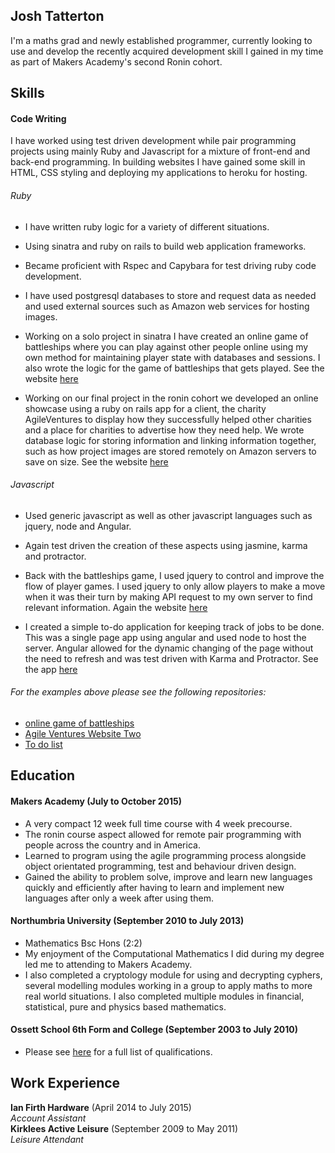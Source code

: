 ## Josh Tatterton

I'm a maths grad and newly established programmer, currently looking to use and develop the recently acquired development skill I gained in my time as part of Makers Academy's second Ronin cohort. 

## Skills

#### Code Writing

I have worked using test driven development while pair programming projects using mainly Ruby and Javascript for a mixture of front-end and back-end programming. In building websites I have gained some skill in HTML, CSS styling and deploying my applications to heroku for hosting.

###### Ruby

- I have written ruby logic for a variety of different situations.
- Using sinatra and ruby on rails to build web application frameworks.
- Became proficient with Rspec and Capybara for test driving ruby code development.
- I have used postgresql databases to store and request data as needed and used external sources such as Amazon web services for hosting images.

- Working on a solo project in sinatra I have created an online game of battleships where you can play against other people online using my own method for maintaining player state with databases and sessions. I also wrote the logic for the game of battleships that gets played. See the website [here](https://gentle-journey-9691.herokuapp.com)

- Working on our final project in the ronin cohort we developed an online showcase using a ruby on rails app for a client, the charity AgileVentures to display how they successfully helped other charities and a place for charities to advertise how they need help. We wrote database logic for storing information and linking information together, such as how project images are stored remotely on Amazon servers to save on size. See the website [here](https://fathomless-plateau-2837.herokuapp.com)

###### Javascript

- Used generic javascript as well as other javascript languages such as jquery, node and Angular.
- Again test driven the creation of these aspects using jasmine, karma and protractor.

- Back with the battleships game, I used jquery to control and improve the flow of player games. I used jquery to only allow players to make a move when it was their turn by making API request to my own server to find relevant information. Again the website [here](https://gentle-journey-9691.herokuapp.com) 

- I created a simple to-do application for keeping track of jobs to be done. This was a single page app using angular and used node to host the server. Angular allowed for the dynamic changing of the page without the need to refresh and was test driven with Karma and Protractor. See the app [here](https://ancient-escarpment-2552.herokuapp.com)

###### For the examples above please see the following repositories:

- [online game of battleships](https://github.com/JoshuaTatterton/BattleshipsWeb)
- [Agile Ventures Website Two](https://github.com/JoshuaTatterton/AgileVenturesWebsiteTwo) 
- [To do list](https://github.com/JoshuaTatterton/todo_challenge)

## Education

#### Makers Academy (July to October 2015)

- A very compact 12 week full time course with 4 week precourse.
- The ronin course aspect allowed for remote pair programming with people across the country and in America.
- Learned to program using the agile programming process alongside object orientated programming, test and behaviour driven design.
- Gained the ability to problem solve, improve and learn new languages quickly and efficiently after having to learn and implement new languages after only a week after using them. 

#### Northumbria University (September 2010 to July 2013)

- Mathematics Bsc Hons (2:2)
- My enjoyment of the Computational Mathematics I did during my degree led me to attending to Makers Academy.
- I also completed a cryptology module for using and decrypting cyphers, several modelling modules working in a group to apply maths to more real world situations. I also completed multiple modules in financial, statistical, pure and physics based mathematics.

#### Ossett School 6th Form and College (September 2003 to July 2010)

- Please see [here](https://github.com/JoshuaTatterton/CV/blob/master/qualifications.md) for a full list of qualifications.

## Work Experience

**Ian Firth Hardware** (April 2014 to July 2015)    
*Account Assistant*  
**Kirklees Active Leisure** (September 2009 to May 2011)    
*Leisure Attendant* 
